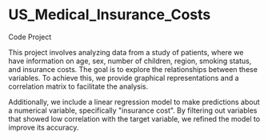 # US_Medical_Insurance_Costs

Code Project

This project involves analyzing data from a study of patients, where we have information on age, sex, number of children, region, smoking status, and insurance costs. The goal is to explore the relationships between these variables. To achieve this, we provide graphical representations and a correlation matrix to facilitate the analysis.

Additionally, we include a linear regression model to make predictions about a numerical variable, specifically "insurance cost". By filtering out variables that showed low correlation with the target variable, we refined the model to improve its accuracy.
